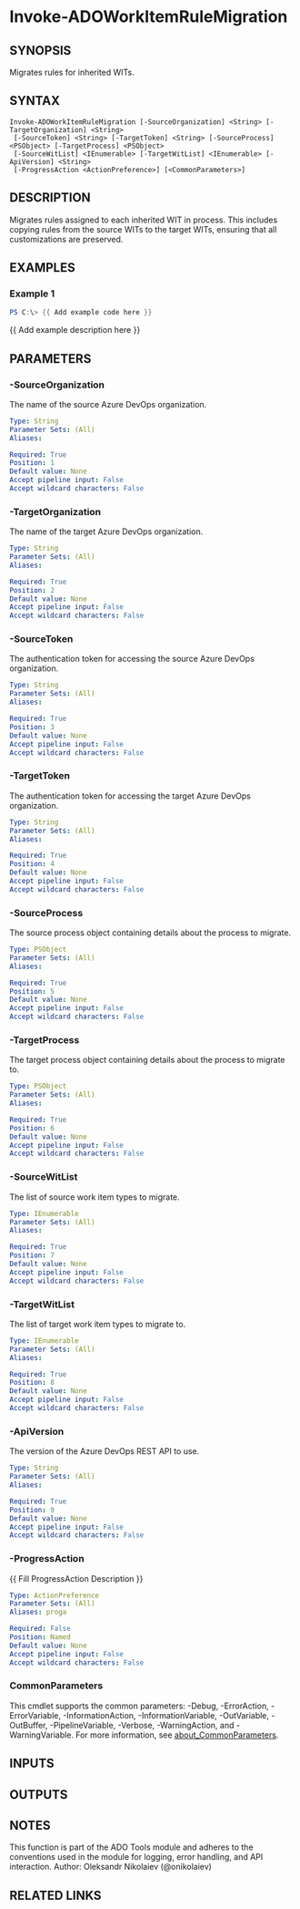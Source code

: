 ﻿---
external help file: ado.tools-help.xml
Module Name: ado.tools
online version:
schema: 2.0.0
---

# Invoke-ADOWorkItemRuleMigration

## SYNOPSIS
Migrates rules for inherited WITs.

## SYNTAX

```
Invoke-ADOWorkItemRuleMigration [-SourceOrganization] <String> [-TargetOrganization] <String>
 [-SourceToken] <String> [-TargetToken] <String> [-SourceProcess] <PSObject> [-TargetProcess] <PSObject>
 [-SourceWitList] <IEnumerable> [-TargetWitList] <IEnumerable> [-ApiVersion] <String>
 [-ProgressAction <ActionPreference>] [<CommonParameters>]
```

## DESCRIPTION
Migrates rules assigned to each inherited WIT in process.
This includes copying rules from the source WITs to the target WITs, ensuring that all customizations are preserved.

## EXAMPLES

### Example 1
```powershell
PS C:\> {{ Add example code here }}
```

{{ Add example description here }}

## PARAMETERS

### -SourceOrganization
The name of the source Azure DevOps organization.

```yaml
Type: String
Parameter Sets: (All)
Aliases:

Required: True
Position: 1
Default value: None
Accept pipeline input: False
Accept wildcard characters: False
```

### -TargetOrganization
The name of the target Azure DevOps organization.

```yaml
Type: String
Parameter Sets: (All)
Aliases:

Required: True
Position: 2
Default value: None
Accept pipeline input: False
Accept wildcard characters: False
```

### -SourceToken
The authentication token for accessing the source Azure DevOps organization.

```yaml
Type: String
Parameter Sets: (All)
Aliases:

Required: True
Position: 3
Default value: None
Accept pipeline input: False
Accept wildcard characters: False
```

### -TargetToken
The authentication token for accessing the target Azure DevOps organization.

```yaml
Type: String
Parameter Sets: (All)
Aliases:

Required: True
Position: 4
Default value: None
Accept pipeline input: False
Accept wildcard characters: False
```

### -SourceProcess
The source process object containing details about the process to migrate.

```yaml
Type: PSObject
Parameter Sets: (All)
Aliases:

Required: True
Position: 5
Default value: None
Accept pipeline input: False
Accept wildcard characters: False
```

### -TargetProcess
The target process object containing details about the process to migrate to.

```yaml
Type: PSObject
Parameter Sets: (All)
Aliases:

Required: True
Position: 6
Default value: None
Accept pipeline input: False
Accept wildcard characters: False
```

### -SourceWitList
The list of source work item types to migrate.

```yaml
Type: IEnumerable
Parameter Sets: (All)
Aliases:

Required: True
Position: 7
Default value: None
Accept pipeline input: False
Accept wildcard characters: False
```

### -TargetWitList
The list of target work item types to migrate to.

```yaml
Type: IEnumerable
Parameter Sets: (All)
Aliases:

Required: True
Position: 8
Default value: None
Accept pipeline input: False
Accept wildcard characters: False
```

### -ApiVersion
The version of the Azure DevOps REST API to use.

```yaml
Type: String
Parameter Sets: (All)
Aliases:

Required: True
Position: 9
Default value: None
Accept pipeline input: False
Accept wildcard characters: False
```

### -ProgressAction
{{ Fill ProgressAction Description }}

```yaml
Type: ActionPreference
Parameter Sets: (All)
Aliases: proga

Required: False
Position: Named
Default value: None
Accept pipeline input: False
Accept wildcard characters: False
```

### CommonParameters
This cmdlet supports the common parameters: -Debug, -ErrorAction, -ErrorVariable, -InformationAction, -InformationVariable, -OutVariable, -OutBuffer, -PipelineVariable, -Verbose, -WarningAction, and -WarningVariable. For more information, see [about_CommonParameters](http://go.microsoft.com/fwlink/?LinkID=113216).

## INPUTS

## OUTPUTS

## NOTES
This function is part of the ADO Tools module and adheres to the conventions used in the module for logging, error handling, and API interaction.
Author: Oleksandr Nikolaiev (@onikolaiev)

## RELATED LINKS
